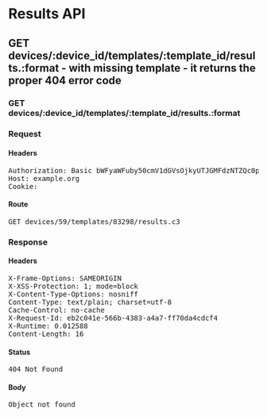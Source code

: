 # Results API

## GET devices/:device_id/templates/:template_id/results.:format - with missing template - it returns the proper 404 error code

### GET devices/:device_id/templates/:template_id/results.:format
### Request

#### Headers

<pre>Authorization: Basic bWFyaWFuby50cmV1dGVsOjkyUTJGMFdzNTZQc0pyTHk=
Host: example.org
Cookie: </pre>

#### Route

<pre>GET devices/59/templates/83298/results.c3</pre>

### Response

#### Headers

<pre>X-Frame-Options: SAMEORIGIN
X-XSS-Protection: 1; mode=block
X-Content-Type-Options: nosniff
Content-Type: text/plain; charset=utf-8
Cache-Control: no-cache
X-Request-Id: eb2c041e-566b-4383-a4a7-ff70da4cdcf4
X-Runtime: 0.012588
Content-Length: 16</pre>

#### Status

<pre>404 Not Found</pre>

#### Body

<pre>Object not found</pre>
